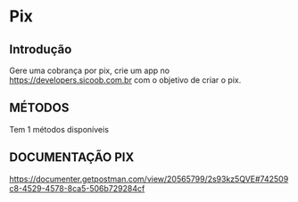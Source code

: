 # Pix

## Introdução

Gere uma cobrança por pix, crie um app no https://developers.sicoob.com.br com o objetivo de criar o pix.

## MÉTODOS

Tem 1 métodos disponíveis

## DOCUMENTAÇÃO PIX

https://documenter.getpostman.com/view/20565799/2s93kz5QVE#742509c8-4529-4578-8ca5-506b729284cf
